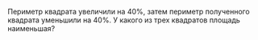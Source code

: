 Периметр квадрата увеличили на $40\%$, затем периметр полученного квадрата уменьшили на $40\%$. У какого из трех квадратов площадь наименьшая?
